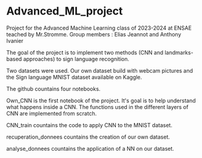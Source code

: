 # Advanced_ML_project

Project for the Advanced Machine Learning class of 2023-2024 at ENSAE teached by Mr.Stromme.
Group members : Elias Jeannot and Anthony Ivanier

The goal of the project is to implement two methods (CNN and landmarks-based approaches) to sign language recognition.

Two datasets were used. Our own dataset build with webcam pictures and the Sign language MNIST dataset available on Kaggle.

The github countains four notebooks.

Own_CNN is the first notebook of the project. It's goal is to help understand what happens inside a CNN. The functions used in the different layers of CNN are implemented from scratch.

CNN_train countains the code to apply CNN to the MNIST dataset.

recuperation_donnees countains the creation of our own dataset.

analyse_donnees countains the application of a NN on our dataset.

